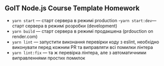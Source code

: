 ## GoIT Node.js Course Template Homework

- `yarn start` &mdash; старт сервера в режимі production -`yarn start:dev`&mdash; старт сервера в режимі розробки (development)
- `yarn build` &mdash; старт сервера в режимі продакшена (prdouction on render.com)
- `yarn lint` &mdash; запустити виконання перевірки коду з eslint, необхідно виконувати перед кожним PR та виправляти всі помилки лінтера
- `yarn lint:fix` &mdash; та ж перевірка лінтера, але з автоматичними виправленнями простих помилок
